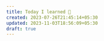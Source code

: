 ```yaml
---
title: Today I learned 📙
created: 2023-07-26T21:45:14+05:30
updated: 2023-11-03T18:56:09+05:30
draft: true
---
```

